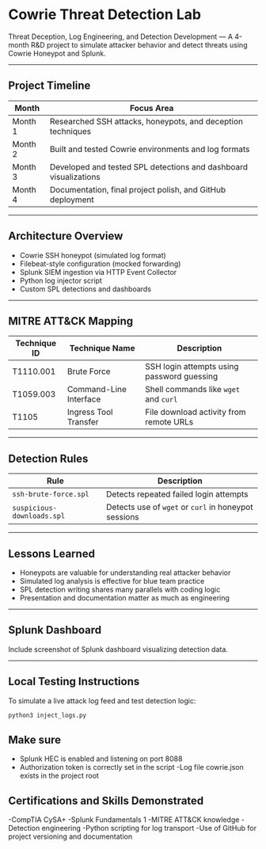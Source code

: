 # Cowrie Threat Detection Lab

Threat Deception, Log Engineering, and Detection Development — A 4-month R&D project to simulate attacker behavior and detect threats using Cowrie Honeypot and Splunk.

---

## Project Timeline

| Month | Focus Area |
|-------|------------|
| Month 1 | Researched SSH attacks, honeypots, and deception techniques |
| Month 2 | Built and tested Cowrie environments and log formats |
| Month 3 | Developed and tested SPL detections and dashboard visualizations |
| Month 4 | Documentation, final project polish, and GitHub deployment |

---

## Architecture Overview

- Cowrie SSH honeypot (simulated log format)
- Filebeat-style configuration (mocked forwarding)
- Splunk SIEM ingestion via HTTP Event Collector
- Python log injector script
- Custom SPL detections and dashboards

---

## MITRE ATT&CK Mapping

| Technique ID | Technique Name | Description |
|--------------|----------------|-------------|
| T1110.001 | Brute Force | SSH login attempts using password guessing |
| T1059.003 | Command-Line Interface | Shell commands like `wget` and `curl` |
| T1105 | Ingress Tool Transfer | File download activity from remote URLs |

---

## Detection Rules

| Rule | Description |
|------|-------------|
| `ssh-brute-force.spl` | Detects repeated failed login attempts |
| `suspicious-downloads.spl` | Detects use of `wget` or `curl` in honeypot sessions |

---

## Lessons Learned

- Honeypots are valuable for understanding real attacker behavior
- Simulated log analysis is effective for blue team practice
- SPL detection writing shares many parallels with coding logic
- Presentation and documentation matter as much as engineering

---

## Splunk Dashboard

Include screenshot of Splunk dashboard visualizing detection data.

---

## Local Testing Instructions

To simulate a live attack log feed and test detection logic:

```bash
python3 inject_logs.py

```

## Make sure
-  Splunk HEC is enabled and listening on port 8088
 - Authorization token is correctly set in the script
  -Log file cowrie.json exists in the project root

## Certifications and Skills Demonstrated
  -CompTIA CySA+
  -Splunk Fundamentals 1
  -MITRE ATT&CK knowledge
  -Detection engineering
  -Python scripting for log transport
  -Use of GitHub for project versioning and documentation
